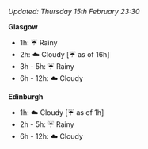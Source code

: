 *Updated: Thursday 15th February 23:30*

**Glasgow**

* 1h: :umbrella: Rainy
* 2h: :cloud: Cloudy [:umbrella: as of 16h]
* 3h - 5h: :umbrella: Rainy
* 6h - 12h: :cloud: Cloudy

**Edinburgh**

* 1h: :cloud: Cloudy [:umbrella: as of 1h]
* 2h - 5h: :umbrella: Rainy
* 6h - 12h: :cloud: Cloudy
